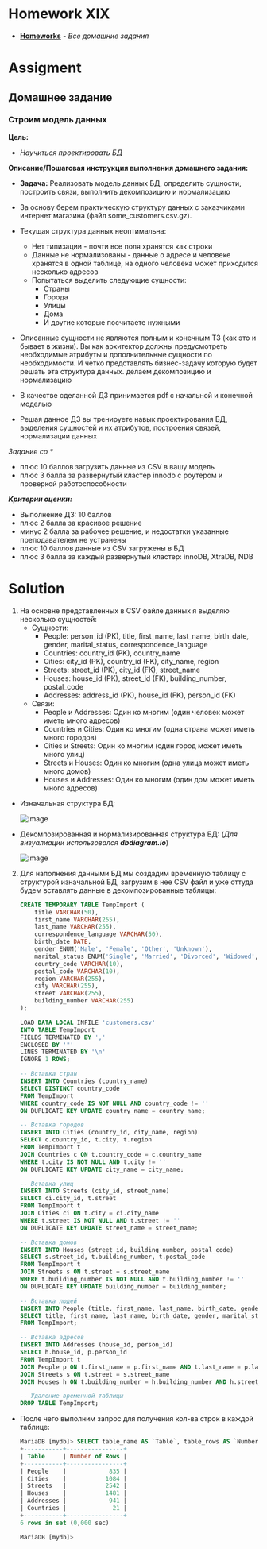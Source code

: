 # Homework XIX
* **[Homeworks](/README.md)** - *Все домашние задания*
# Assigment
## Домашнее задание
### Строим модель данных

**Цель:**<br>
* *Научиться проектировать БД*

**Описание/Пошаговая инструкция выполнения домашнего задания:**

* **Задача:** Реализовать модель данных БД, определить сущности, построить связи, выполнить декомпозицию и нормализацию
* За основу берем практическую структуру данных с заказчиками интернет магазина (файл some_customers.csv.gz). 
* Текущая структура данных неоптимальна:
  * Нет типизации - почти все поля хранятся как строки
  * Данные не нормализованы - данные о адресе и человеке хранятся в одной таблице, на одного человека может приходится несколько адресов
  * Попытаться выделить следующие сущности:
    * Страны
    * Города
    * Улицы
    * Дома
    * И другие которые посчитаете нужными

* Описанные сущности не являются полным и конечным ТЗ (как это и бывает в жизни). Вы как архитектор должны предусмотреть необходимые атрибуты и дополнительные сущности по необходимости. И четко представлять бизнес-задачу которую будет решать эта структура данных.
делаем декомпозицию и нормализацию
* В качестве сделанной ДЗ принимается pdf с начальной и конечной моделью
* Решая данное ДЗ вы тренируете навык проектирования БД, выделения сущностей и их атрибутов, построения связей, нормализации данных

_Задание со *_
* плюс 10 баллов загрузить данные из CSV в вашу модель
* плюс 3 балла за развернутый кластер innodb с роутером и проверкой работоспособности

***Критерии оценки:***
* Выполнение ДЗ: 10 баллов
* плюс 2 балла за красивое решение
* минус 2 балла за рабочее решение, и недостатки указанные преподавателем не устранены
* плюс 10 баллов данные из CSV загружены в БД
* плюс 3 балла за каждый развернутый кластер: innoDB, XtraDB, NDB

[//]: # (# Assessment)
[//]: # (![image]&#40;https://user-images.githubusercontent.com/37443340/227890091-022abddf-40b5-4b30-9026-981c53cc046d.png&#41;)
# Solution
1. На основне представленных в CSV файле данных я выделяю несколько сущностей:
   * Сущности:
      * People: person_id (PK), title, first_name, last_name, birth_date, gender, marital_status, correspondence_language
      * Countries: country_id (PK), country_name
      * Cities: city_id (PK), country_id (FK), city_name, region
      * Streets: street_id (PK), city_id (FK), street_name
      * Houses: house_id (PK), street_id (FK), building_number, postal_code
     * Addresses: address_id (PK), house_id (FK), person_id (FK)
   * Связи:
     * People и Addresses: Один ко многим (один человек может иметь много адресов)
     * Countries и Cities: Один ко многим (одна страна может иметь много городов)
     * Cities и Streets: Один ко многим (один город может иметь много улиц)
     * Streets и Houses: Один ко многим (одна улица может иметь много домов)
     * Houses и Addresses: Один ко многим (один дом может иметь много адресов)
* Изначальная структура БД:

  ![image](https://github.com/PyXymis/DBMS/assets/37443340/57d28d8e-a25f-407a-9f8b-80a6f92653b5)
* Декомпозированная и нормализированная структура БД: (_Для визуалиации использовался **dbdiagram.io**_)
  
  ![image](https://github.com/PyXymis/DBMS/assets/37443340/9ae6c543-d5c1-4acb-b250-7ea0a2b70c61)
2. Для наполнения данными БД мы создадим временную таблицу с структурой изначальной БД, загрузим в нее CSV файл и уже оттуда будем вставлять данные в декомпозированные таблицы:
    ```sql
    CREATE TEMPORARY TABLE TempImport (
        title VARCHAR(50),
        first_name VARCHAR(255),
        last_name VARCHAR(255),
        correspondence_language VARCHAR(50),
        birth_date DATE,
        gender ENUM('Male', 'Female', 'Other', 'Unknown'),
        marital_status ENUM('Single', 'Married', 'Divorced', 'Widowed', ''),
        country_code VARCHAR(10),
        postal_code VARCHAR(10),
        region VARCHAR(255),
        city VARCHAR(255),
        street VARCHAR(255),
        building_number VARCHAR(255)
    );
    
    LOAD DATA LOCAL INFILE 'customers.csv'
    INTO TABLE TempImport
    FIELDS TERMINATED BY ',' 
    ENCLOSED BY '"' 
    LINES TERMINATED BY '\n'
    IGNORE 1 ROWS;
    
    -- Вставка стран
    INSERT INTO Countries (country_name)
    SELECT DISTINCT country_code
    FROM TempImport
    WHERE country_code IS NOT NULL AND country_code != ''
    ON DUPLICATE KEY UPDATE country_name = country_name;
    
    -- Вставка городов
    INSERT INTO Cities (country_id, city_name, region)
    SELECT c.country_id, t.city, t.region
    FROM TempImport t
    JOIN Countries c ON t.country_code = c.country_name
    WHERE t.city IS NOT NULL AND t.city != ''
    ON DUPLICATE KEY UPDATE city_name = city_name;
    
    -- Вставка улиц
    INSERT INTO Streets (city_id, street_name)
    SELECT ci.city_id, t.street
    FROM TempImport t
    JOIN Cities ci ON t.city = ci.city_name
    WHERE t.street IS NOT NULL AND t.street != ''
    ON DUPLICATE KEY UPDATE street_name = street_name;
    
    -- Вставка домов
    INSERT INTO Houses (street_id, building_number, postal_code)
    SELECT s.street_id, t.building_number, t.postal_code
    FROM TempImport t
    JOIN Streets s ON t.street = s.street_name
    WHERE t.building_number IS NOT NULL AND t.building_number != ''
    ON DUPLICATE KEY UPDATE building_number = building_number;
    
    -- Вставка людей
    INSERT INTO People (title, first_name, last_name, birth_date, gender, marital_status, correspondence_language)
    SELECT title, first_name, last_name, birth_date, gender, marital_status, correspondence_language
    FROM TempImport;
    
    -- Вставка адресов
    INSERT INTO Addresses (house_id, person_id)
    SELECT h.house_id, p.person_id
    FROM TempImport t
    JOIN People p ON t.first_name = p.first_name AND t.last_name = p.last_name
    JOIN Streets s ON t.street = s.street_name
    JOIN Houses h ON t.building_number = h.building_number AND h.street_id = s.street_id;
    
    -- Удаление временной таблицы
    DROP TABLE TempImport;
    ```
* После чего выполним запрос для получения кол-ва строк в каждой таблице:
  ```sql
  MariaDB [mydb]> SELECT table_name AS `Table`, table_rows AS `Number of Rows` FROM information_schema.TABLES WHERE table_schema = 'otus';
  +-----------+----------------+
  | Table     | Number of Rows |
  +-----------+----------------+
  | People    |            835 |
  | Cities    |           1084 |
  | Streets   |           2542 |
  | Houses    |           1481 |
  | Addresses |            941 |
  | Countries |             21 |
  +-----------+----------------+
  6 rows in set (0,000 sec)
  
  MariaDB [mydb]> 
  ```
